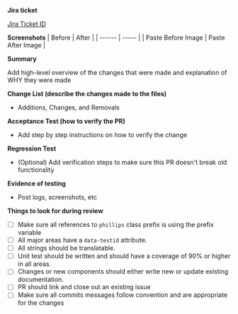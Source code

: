 **Jira ticket**

[Jira Ticket ID](https://phillipsauctions.atlassian.net/browse/TICKET-ID)

**Screenshots**
| Before | After |
| ------ | ----- |
| Paste Before Image | Paste After Image |

**Summary**

Add high-level overview of the changes that were made and explanation of WHY they were made

**Change List (describe the changes made to the files)**

- Additions, Changes, and Removals

**Acceptance Test (how to verify the PR)**

- Add step by step instructions on how to verify the change

**Regression Test**

- (Optional) Add verification steps to make sure this PR doesn't break old functionality

**Evidence of testing**

- Post logs, screenshots, etc

<!-- For reviewers: do not remove -->

**Things to look for during review**

- [ ] Make sure all references to `phillips` class prefix is using the prefix variable
- [ ] All major areas have a `data-testid` attribute.
- [ ] All strings should be translatable.
- [ ] Unit test should be written and should have a coverage of 90% or higher in all areas.
- [ ] Changes or new components should either write new or update existing documentation.
- [ ] PR should link and close out an existing issue
- [ ] Make sure all commits messages follow convention and are appropriate for the changes
